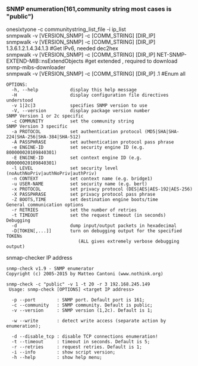 ### SNMP enumeration(161,community string most cases is "public")
onesixtyone -c communitystring_list_file -i ip_list  
snmpwalk -v [VERSION_SNMP] -c [COMM_STRING] [DIR_IP]  
snmpwalk -v [VERSION_SNMP] -c [COMM_STRING] [DIR_IP] 1.3.6.1.2.1.4.34.1.3 #Get IPv6, needed dec2hex  
snmpwalk -v [VERSION_SNMP] -c [COMM_STRING] [DIR_IP] NET-SNMP-EXTEND-MIB::nsExtendObjects #get extended  , required to download snmp-mibs-downloader  
snmpwalk -v [VERSION_SNMP] -c [COMM_STRING] [DIR_IP] .1 #Enum all  
```
OPTIONS:
  -h, --help            display this help message
  -H                    display configuration file directives understood
  -v 1|2c|3             specifies SNMP version to use
  -V, --version         display package version number
SNMP Version 1 or 2c specific
  -c COMMUNITY          set the community string
SNMP Version 3 specific
  -a PROTOCOL           set authentication protocol (MD5|SHA|SHA-224|SHA-256|SHA-384|SHA-512)
  -A PASSPHRASE         set authentication protocol pass phrase
  -e ENGINE-ID          set security engine ID (e.g. 800000020109840301)
  -E ENGINE-ID          set context engine ID (e.g. 800000020109840301)
  -l LEVEL              set security level (noAuthNoPriv|authNoPriv|authPriv)
  -n CONTEXT            set context name (e.g. bridge1)
  -u USER-NAME          set security name (e.g. bert)
  -x PROTOCOL           set privacy protocol (DES|AES|AES-192|AES-256)
  -X PASSPHRASE         set privacy protocol pass phrase
  -Z BOOTS,TIME         set destination engine boots/time
General communication options
  -r RETRIES            set the number of retries
  -t TIMEOUT            set the request timeout (in seconds)
Debugging
  -d                    dump input/output packets in hexadecimal
  -D[TOKEN[,...]]       turn on debugging output for the specified TOKENs
                           (ALL gives extremely verbose debugging output)
```
snmap-checker IP address
```
snmp-check v1.9 - SNMP enumerator
Copyright (c) 2005-2015 by Matteo Cantoni (www.nothink.org)

snmp-check -c "public" -v 1 -t 20 -r 3 192.168.245.149
 Usage: snmp-check [OPTIONS] <target IP address>

  -p --port        : SNMP port. Default port is 161;
  -c --community   : SNMP community. Default is public;
  -v --version     : SNMP version (1,2c). Default is 1;

  -w --write       : detect write access (separate action by enumeration);

  -d --disable_tcp : disable TCP connections enumeration!
  -t --timeout     : timeout in seconds. Default is 5;
  -r --retries     : request retries. Default is 1; 
  -i --info        : show script version;
  -h --help        : show help menu;

```
